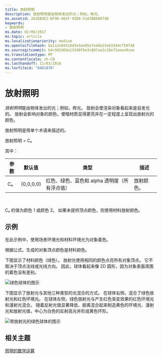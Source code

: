 ```yaml
---
title: 放射照明
description: 放射照明是由物体发出的光；例如，辉光。
ms.assetid: 262EB9E2-DF96-401F-93D6-51A7BB60074B
keywords:
- 放射照明
ms.date: 02/08/2017
ms.topic: article
ms.localizationpriority: medium
ms.openlocfilehash: ba112e04518d3e1ee05e7ee8e23e633d4cf59748
ms.sourcegitcommit: b4c502d69a13340f6e3c887aa3c26ef2aeee9cee
ms.translationtype: MT
ms.contentlocale: zh-CN
ms.lasthandoff: 12/03/2018
ms.locfileid: "8481878"
---
```

# <a name="emissive-lighting"></a>放射照明


*放射照明*是由物体发出的光；例如，辉光。 放射会使渲染对象看起来是自发光的。 放射会影响对象的颜色，使暗材质显得更亮并在一定程度上呈现出放射光的颜色。

放射照明是用单个术语来描述的。

放射照明 = Cₑ

其中：

| 参数 | 默认值 | 类型                                                                 | 描述     |
|-----------|---------------|----------------------------------------------------------------------|-----------------|
| Cₑ        | (0,0,0,0)     | 红色、绿色、蓝色和 alpha 透明度（所有浮点值） | 放射颜色。 |

 

Cₑ 的值为颜色 1 或颜色 2。 如果未提供顶点颜色，则使用材料放射颜色。

## <a name="span-idexamplespanspan-idexamplespanspan-idexamplespanexample"></a><span id="Example"></span><span id="example"></span><span id="EXAMPLE"></span>示例


在此示例中，使用场景环境光和材料环境光为对象着色。

根据公式，生成的对象顶点颜色是材料颜色。

下图显示了材料颜色（绿色）。 放射光使用相同的颜色点亮所有对象顶点。 它不取决于顶点法线或光线方向。 因此，球体看起来像 2D 圆形，因为对象表面周围的着色没有差别。

![绿色球体的图示](images/lighte.jpg)

下图显示了放射光与其他三种类型的光混合的方式。 在球体右侧，混合了绿色放射光和红色环境光。 在球体左侧，绿色放射光与产生红色渐变效果的红色环境光和漫射光混合。 随着反射光值显著降低、脱离混合起来制造黄色的环境光、漫射光和放射光值，中心为白色的反射高光并形成黄色环形。

![带放射光的绿色球体的图示](images/lightadse.jpg)

## <a name="span-idrelated-topicsspanrelated-topics"></a><span id="related-topics"></span>相关主题


[照明的数学运算](mathematics-of-lighting.md)

 

 




